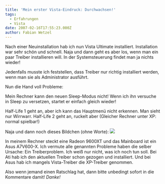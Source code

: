 ```yaml
---
title: 'Mein erster Vista-Eindruck: Durchwachsen!'
tags:
  - Erfahrungen
  - Vista
date: 2007-02-16T17:55:23.000Z
author: Fabian Wetzel
---
```


Nach einer Neuinstallation hab ich nun Vista Ultimate installiert. Installation war sehr schön und schnell. Naja und dann geht es aber los, wenn man ein paar Treiber installieren will. In der Systemsteuerung findet man ja nichts wieder!

Jedenfalls musste ich feststellen, dass Treiber nur richtig installiert werden, wenn man sie als Administrator ausführt.

Nun die Hand voll Probleme:

Mein Rechner kann den neuen Sleep-Modus nicht! Wenn ich ihn versuche in Sleep zu versetzen, startet er einfach gleich wieder!

Half-Life 1 geht an, aber ich kann das Hauptmenü nicht erkennen. Man sieht nur Wirrwarr. Half-Life 2 geht an, ruckelt aber (Gleicher Rechner unter XP: normal spielbar!)

Naja und dann noch dieses Bildchen (ohne Worte):
[![](vista_performance_thumb.png)](vista_performance.png)

In meinem Rechner steckt eine Radeon 9600XT und das Mainboard ist ein Asus A7V600-X. Ich vermute alle genannten Probleme haben die selber Ursache: Ein Treiberproblem. Ich weiß nur nicht, was ich noch tun soll. Bei Ati hab ich den aktuellen Treiber schon gezogen und installiert. Und bei Asus hab ich mangels Vista-Treiber die XP-Treiber genommen.

Also wenn jemand einen Ratschlag hat, dann bitte unbedingt sofort in die Kommentare damit! _Danke!_


